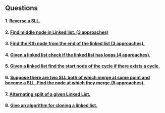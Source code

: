 

## Questions

#### 1. [Reverse a SLL.]()

#### 2. [Find middle node in Linked list. (3 approaches)]()

#### 3. [Find the Kth node from the end of the linked list (3 approaches).]()

#### 4. [Given a linked list check if the linked list has loops (4 approaches).]()

#### 5. [Given a linked list find the start node of the cycle if there exists a cycle.]()

#### 6. [Suppose there are two SLL both of which merge at some point and become a SLL. Find the node at which they merge.(5 approaches).]()

#### 7. [Alternating split of a given Linked List.]()

#### 8. [Give an algorithm for cloning a linked list.]()

